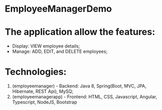# EmployeeManagerDemo
# The application allow the features: 
   - Display: VIEW employee details;
   - Manage: ADD, EDIT, and DELETE employees;
# Technologies:
  1. (employeemanager) - Backend: Java 8, Spring(Boot, MVC, JPA, Hibernate, REST Api), MySQ;
  2. (employeemanagerapp) - Frontend: HTML, CSS, Javascript, Angular, Typescript, NodeJS, Bootstrap

